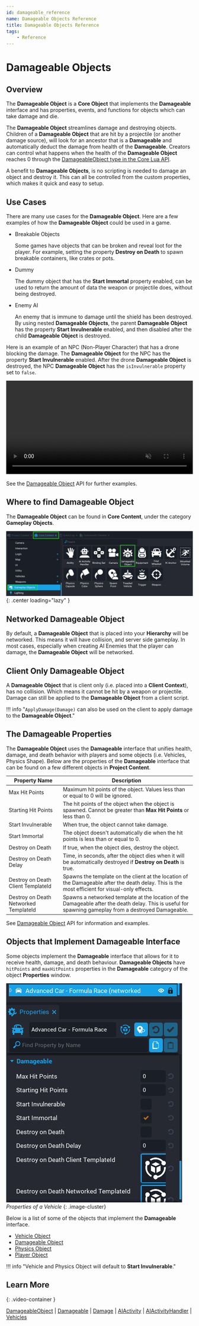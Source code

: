 ```yaml
---
id: damageable_reference
name: Damageable Objects Reference
title: Damageable Objects Reference
tags:
    - Reference
---
```


# Damageable Objects

## Overview

The **Damageable Object** is a **Core Object** that implements the **Damageable** interface and has properties, events, and functions for objects which can take damage and die.

The **Damageable Object** streamlines damage and destroying objects. Children of a **Damageable Object** that are hit by a projectile (or another damage source), will look for an ancestor that is a **Damageable** and automatically deduct the damage from health of the **Damageable**. Creators can control what happens when the health of the **Damageable Object** reaches 0 through the [DamageableObject type in the Core Lua API](../api/damageableobject.md).

A benefit to **Damageable Objects**, is no scripting is needed to damage an object and destroy it. This can all be controlled from the custom properties, which makes it quick and easy to setup.

## Use Cases

There are many use cases for the **Damageable Object**. Here are a few examples of how the **Damageable Object** could be used in a game.

- Breakable Objects

    Some games have objects that can be broken and reveal loot for the player. For example, setting the property **Destroy on Death** to spawn breakable containers, like crates or pots.

- Dummy

    The dummy object that has the **Start Immortal** property enabled, can be used to return the amount of data the weapon or projectile does, without being destroyed.

- Enemy AI

    An enemy that is immune to damage until the shield has been destroyed. By using nested **Damageable Objects**, the parent **Damageable Object** has the property **Start Invulnerable** enabled, and then disabled after the child **Damageable Object** is destroyed.

Here is an example of an NPC (Non-Player Character) that has a drone blocking the damage. The **Damageable Object** for the NPC has the property **Start Invulnerable** enabled. After the drone **Damageable Object** is destroyed, the NPC **Damageable Object** has the `isInvulnerable` property set to `false`.

<div class="mt-video" style="width:100%">
    <video autoplay muted playsinline controls loop class="center" style="width:100%">
        <source src="/img/DamageableObjects/demo.mp4" type="video/mp4" />
    </video>
</div>

See the [Damageable Object](../api/damageableobject.md) API for further examples.

## Where to find Damageable Object

The **Damageable Object** can be found in **Core Content**, under the category **Gameplay Objects**.

![!Project Content](../img/DamageableObjects/project_content.png){: .center loading="lazy" }

## Networked Damageable Object

By default, a **Damageable Object** that is placed into your **Hierarchy** will be networked. This means it will have collision, and server side gameplay. In most cases, especially when creating AI Enemies that the player can damage, the **Damageable Object** will be networked.

## Client Only Damageable Object

A **Damageable Object** that is client only (i.e. placed into a **Client Context**), has no collision. Which means it cannot be hit by a weapon or projectile. Damage can still be applied to the **Damageable Object** from a client script.

!!! info "`ApplyDamage(Damage)` can also be used on the client to apply damage to the **Damageable Object**."

## The Damageable Properties

The **Damageable Object** uses the **Damageable** interface that unifies health, damage, and death behavior with players and some objects (i.e. Vehicles, Physics Shape). Below are the properties of the **Damageable** interface that can be found on a few different objects in **Project Content**.

| Property Name | Description |
| ------------- | ----------- |
| Max Hit Points | Maximum hit points of the object. Values less than or equal to 0 will be ignored. |
| Starting Hit Points | The hit points of the object when the object is spawned. Cannot be greater than **Max Hit Points** or less than 0. |
| Start Invulnerable | When true, the object cannot take damage. |
| Start Immortal | The object doesn't automatically die when the hit points is less than or equal to 0. |
| Destroy on Death | If true, when the object dies, destroy the object. |
| Destroy on Death Delay | Time, in seconds, after the object dies when it will be automatically destroyed if **Destroy on Death** is true. |
| Destroy on Death Client TemplateId | Spawns the template on the client at the location of the Damageable after the death delay. This is the most efficient for visual-only effects. |
| Destroy on Death Networked TemplateId | Spawns a networked template at the location of the Damageable after the death delay. This is useful for spawning gameplay from a destroyed Damageable. |

See [Damageable Object](api/damageableobject/) API for information and examples.

## Objects that Implement Damageable Interface

Some objects implement the **Damageable** interface that allows for it to receive health, damage, and death behaviour. **Damageable Objects** have `hitPoints` and `maxHitPoints` properties in the **Damageable** category of the object **Properties** window.

![!Properties](../img/DamageableObjects/properties.png)
*Properties of a Vehicle*
{: .image-cluster}

Below is a list of some of the objects that implement the **Damageable** interface.

- [Vehicle Object](../api/vehicle.md)
- [Damageable Object](../api/damageableobject.md)
- [Physics Object](../api/physicsobject.md)
- [Player Object](../api/player.md)

!!! info "Vehicle and Physics Object will default to **Start Invulnerable**."

## Learn More

<lite-youtube videoid="vhRsrpR4A_4" playlabel="Damageable Objects"></lite-youtube>
{: .video-container }

[DamageableObject](../api/damageableobject.md) | [Damageable](../api/damageable.md) | [Damage](../api/damage.md) | [AIActivity](../api/aiactivity.md) | [AIActivityHandler](../api/aiactivityhandler.md) | [Vehicles](../references/vehicles.md)
